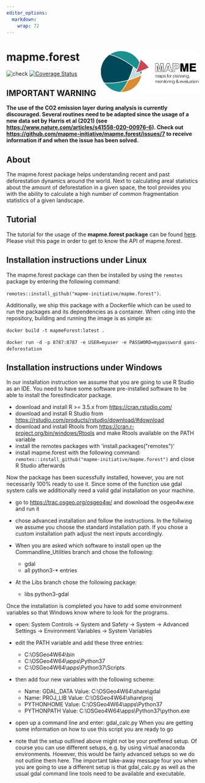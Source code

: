 ```yaml
---
editor_options: 
  markdown: 
    wrap: 72
---
```


# mapme.forest <img src="man/figures/logo.png" align="right" height="110"/>

<!-- badges: start -->

![check](https://github.com/mapme-initiative/mapme.forest/workflows/R-CMD-check/badge.svg)
[![Coverage
Status](https://img.shields.io/codecov/c/github/mapme-initiative/mapme.forest/master.svg)](https://codecov.io/github/mapme-initiative/mapme.forest?branch=master)

<!-- badges: end -->

## IMPORTANT WARNING

**The use of the CO2 emission layer during analysis is currently
discouraged. Several routines need to be adapted since the usage of a
new data set by Harris et al (2021) (see
<https://www.nature.com/articles/s41558-020-00976-6>). Check out
<https://github.com/mapme-initiative/mapme.forest/issues/7> to receive
information if and when the issue has been solved.**

## About

The mapme.forest package helps understanding recent and past
deforestation dynamics around the world. Next to calculating areal
statistics about the amount of deforestation in a given space, the tool
provides you with the ability to calculate a high number of common
fragmentation statistics of a given landscape.

## Tutorial

The tutorial for the usage of the **mapme.forest package** can be found
[here](https://mapme-initiative.github.io/mapme.forest/). Please visit
this page in order to get to know the API of mapme.forest.

## Installation instructions under Linux

The mapme.forest package can then be installed by using the `remotes`
package by entering the following command:

`remotes::install_github("mapme-initiative/mapme.forest")`.

Additionally, we ship this package with a Dockerfile which can be used
to run the packages and its dependencies as a container. When `cd`ing
into the repository, building and running the image is as simple as:

`docker build -t mapmeForest:latest .`

`docker run -d -p 8787:8787 -e USER=myuser -e PASSWORD=mypassword gans-deforestation`

## Installation instructions under Windows

In our installation instruction we assume that you are going to use R
Studio as an IDE. You need to have some software pre-installed software
to be able to install the forestIndicator package.

-   download and install R >= 3.5.x from <https://cran.rstudio.com/>
-   download and install R Studio from
    <https://rstudio.com/products/rstudio/download/#download>
-   download and install Rtools from
    <https://cran.r-project.org/bin/windows/Rtools> and make Rtools
    available on the PATH variable
-   install the remotes packages with 'install.packages("remotes")'
-   install mapme.forest with the following command:
    `remotes::install_github("mapme-initiative/mapme.forest")` and close
    R Studio afterwards

Now the package has been sucessfully installed, however, you are not
necessarily 100% ready to use it. Since some of the function use gdal
system calls we additionally need a valid gdal installation on your
machine.

-   go to <https://trac.osgeo.org/osgeo4w/> and download the osgeo4w.exe
    and run it

-   chose advanced installation and follow the instructions. In the
    follwing we assume you choose the standard installation path. If you
    chose a custom installation path adjust the next inputs accordingly.

-   When you are asked which software to install open up the
    Commandline_Utilities branch and chose the following:

    -   gdal
    -   all python3-\* entries

-   At the Libs branch chose the following package:

    -   libs python3-gdal

Once the installation is completed you have to add some environment
variables so that Windows know where to look for the programs.

-   open: System Controls -> System and Safety -> System -> Advanced
    Settings -> Environment Variables -> System Variables

-   edit the PATH variable and add these three entries:

    -   C:\\OSGeo4W64\\bin
    -   C:\\OSGeo4W64\\apps\\Python37
    -   C:\\OSGeo4W64\\apps\\Python37\\Scripts

-   then add four new variables with the following scheme:

    -   Name: GDAL_DATA Value: C:\\OSGeo4W64\\share\\gdal
    -   Name: PROJ_LIB Value: C:\\OSGeo4W64\\share\\proj
    -   PYTHONHOME Value: C:\\OSGeo4W64\\apps\\Python37
    -   PYTHONPATH Value: C:\\OSGeo4W64\\apps\\Python37\\python.exe

-   open up a command line and enter: gdal_calc.py When you are getting
    some information on how to use this script you are ready to go

-   note that the setup outlined above might not be your preffered
    setup. Of course you can use different setups, e.g. by using virtual
    anaconda environments. However, this would be fairly advanced setups
    so we do not outline them here. The important take-away message four
    you when you are going to use a different setup is that gdal_calc.py
    as well as the usual gdal command line tools need to be available
    and executable.
